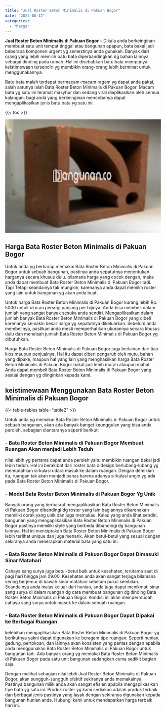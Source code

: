 ```yaml
---
title: "Jual Roster Beton Minimalis di Pakuan Bogor"
date: "2024-08-12"
categories: 
  - "harga"
---
```


**Jual Roster Beton Minimalis di Pakuan Bogor** – Dikala anda berkeinginan membuat satu unit tempat tinggal atau bangunan apapun, bata bakal jadi beberapa komponen urgent yg semestinya anda gunakan. Banyak dari orang yang lebih memilih batu bata diperbandingkan dg bahan lainnya sebagai dinding pada rumah. Hal ini disebabkan batu bata mempunyai keistimewaan tersendiri yg membikin orang-orang lebih berminat untuk menggunakannya.

Batu bata malah terdapat bermacam-macam ragam yg dapat anda pakai, salah satunya ialah Bata Roster Beton Minimalis di Pakuan Bogor. Macam bata yg satu ini teramat masyhur dan sedang viral diaplikasikan oleh semua kalangan. bagi anda yang berkeinginan mencobanya dapat mengaplikasikan jenis batu bata yg satu ini.

{{< toc >}}

![Jual Roster Beton Minimalis di Pakuan Bogor](/images/bata-roster-minimalis-40.png)

## Harga Bata Roster Beton Minimalis di Pakuan Bogor

Untuk anda yg berharap memakai Bata Roster Beton Minimalis di Pakuan Bogor untuk sebuah bangunan, pastinya anda sepatutnya menentukan harganya secara khusus dulu. bilamana harga yang cocok dengan, maka anda dapat membuat Bata Roster Beton Minimalis di Pakuan Bogor tadi. Tapi Tetapi seandainya tak mungkin, karenanya anda dapat memilih roster yang lain untuk bangunan yg akan anda buat.

Untuk harga Bata Roster Beton Minimalis di Pakuan Bogor kurang lebih Rp. 5000 untuk ukuran persegi panjang per bijinya. Anda bisa membeli dalam jumlah yang sangat banyak sesuka anda sendiri. Mengaplikasikan dalam jumlah banyak Bata Roster Beton Minimalis di Pakuan Bogor yang dibeli karenanya semakin besar harga yg sepatutnya dikeluarkan. Sebelum anda membelinya, pastikan anda mesti memperhatikan ukurannya secara khusus dulu dan menelaah jumlah Bata Roster Beton Minimalis di Pakuan Bogor yg dibutuhkan.

Harga Bata Roster Beton Minimalis di Pakuan Bogor juga berlainan dari tiap kios maupun penjualnya. Hal itu dapat diberi pengaruh oleh mutu, bahan yang dipake, maupun hal yang lain yang menghasilkan harga Bata Roster Beton Minimalis di Pakuan Bogor bakal jadi lebih murah ataupun mahal. Anda dapat membeli Bata Roster Beton Minimalis di Pakuan Bogor yang sesuai dengan yg diinginkan kepada kami.

## keistimewaan Menggunakan Bata Roster Beton Minimalis di Pakuan Bogor

{{< table-tables table="table2" >}}

Untuk anda yg memakai Bata Roster Beton Minimalis di Pakuan Bogor untuk sebuah bangunan, akan ada banyak banget keunggulan yang bisa anda peroleh, sebagian diantaranya seperti berikut:

### \- Bata Roster Beton Minimalis di Pakuan Bogor Membuat Ruangan Akan menjadi Lebih Teduh

nilai lebih yg pertama dapat anda peroleh yaitu membikin ruangan bakal jadi lebih teduh. Hal ini berakibat dari roster bata didesign berlubang-lubang yg memudahkan sirkulasi udara masuk ke dalam ruangan. Dengan demikian itu, ruangan tak akan menjadi panas karena adanya sirkulasi angin yg ada pada Bata Roster Beton Minimalis di Pakuan Bogor.

### \- Model Bata Roster Beton Minimalis di Pakuan Bogor Yg Unik

Banyak orang yang berhasrat mengaplikasikan Bata Roster Beton Minimalis di Pakuan Bogor dibandingi dg roster yang lain bagiannya dikarenakan memiliki corak yang unik dan juga memukau. Kalau yang anda lihat sendiri, bangunan yang mengaplikasikan Bata Roster Beton Minimalis di Pakuan Bogor pastinya memiliki style yang berbeda dibandingi dg bangunan lainnya. Hal ini menciptakan Bata Roster Beton Minimalis di Pakuan Bogor lebih terlihat unique dan juga menarik. Akan betul-betul yang sesuai dengan sekiranya anda menerapkan material bata yang satu ini.

### \- Bata Roster Beton Minimalis di Pakuan Bogor Dapat Dimasuki Sinar Matahari

Cahaya sang surya juga betul-betul baik untuk kesehatan, terutama saat di pagi hari hingga jam 09.00. Kesehatan anda akan sangat terjaga bilamana sering berjemur di bawah sinar matahari sebelum pukul sembilan. Seandainya anda malas keluar dari hunian, anda juga dapat menikmati sinar sang surya di dalam ruangan dg cara membuat bangunan dg dinding Bata Roster Beton Minimalis di Pakuan Bogor. Kondisi ini akan mempermudah cahaya sang surya untuk masuk ke dalam sebuah ruangan.

### \- Bata Roster Beton Minimalis di Pakuan Bogor Dapat Dipakai ke Berbagai Ruangan

kelebihan mengaplikasikan Bata Roster Beton Minimalis di Pakuan Bogor yg berikutnya yakni dapat digunakan ke beragam tipe ruangan. Seperti hunian, gedung, pertokoan, dan lainnya akan konsisten yang pantas dengan apabila anda menggunakan Bata Roster Beton Minimalis di Pakuan Bogor untuk bangunan tadi. Ada banyak orang yg memakai Bata Roster Beton Minimalis di Pakuan Bogor pada satu unit bangunan sedangkan cuma sedikit bagian saja.

Dengan melihat sebagian nilai lebih Jual Roster Beton Minimalis di Pakuan Bogor, akan sungguh-sungguh efektif sekiranya anda memakainya. Pastinya bangunan milik anda akan sangat efisien apabila mengaplikasikan tipe bata yg satu ini. Produk roster yg kami sediakan adalah produk terbaik dan berbagai jenis pastinya yang layak dengan sekiranya digunakan kepada bangunan hunian anda. Hubungi kami untuk mendapatkan harga terbaik hari ini.
